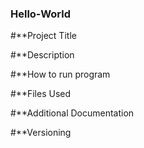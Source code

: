 ### Hello-World

#**Project Title

#**Description

#**How to run program

#**Files Used

#**Additional Documentation

#**Versioning
